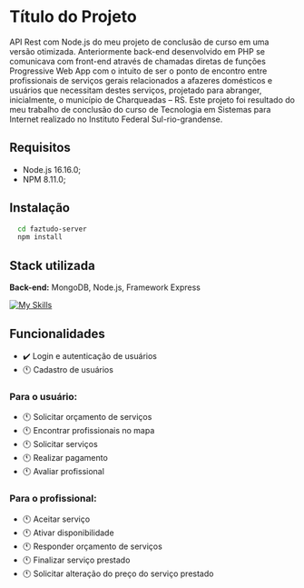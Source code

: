 # Título do Projeto
 API Rest com Node.js do meu projeto de conclusão de curso em uma versão otimizada.
 Anteriormente back-end desenvolvido em PHP se comunicava com front-end através de chamadas diretas de funções 
 Progressive Web App com o intuito de ser o ponto de encontro entre profissionais de serviços gerais relacionados a afazeres domésticos e usuários que necessitam destes serviços, projetado para abranger, inicialmente, o município de Charqueadas – RS.
 Este projeto foi resultado do meu trabalho de conclusão do curso de Tecnologia em Sistemas para Internet realizado no Instituto Federal Sul-rio-grandense.

## Requisitos
- Node.js 16.16.0;
- NPM 8.11.0;

## Instalação

```bash
  cd faztudo-server
  npm install
```
    
## Stack utilizada

**Back-end:** MongoDB, Node.js, Framework Express

[![My Skills](https://skills.thijs.gg/icons?i=mongodb,nodejs,express&theme=light)](https://skills.thijs.gg)


## Funcionalidades
- ✔️ Login e autenticação de usuários
- 🕚 Cadastro de usuários

### Para o usuário:
- 🕚 Solicitar orçamento de serviços
- 🕚 Encontrar profissionais no mapa
- 🕚 Solicitar serviços
- 🕚 Realizar pagamento
- 🕚 Avaliar profissional

### Para o profissional:
- 🕚 Aceitar serviço
- 🕚 Ativar disponibilidade
- 🕚 Responder orçamento de serviços
- 🕚 Finalizar serviço prestado
- 🕚 Solicitar alteração do preço do serviço prestado
